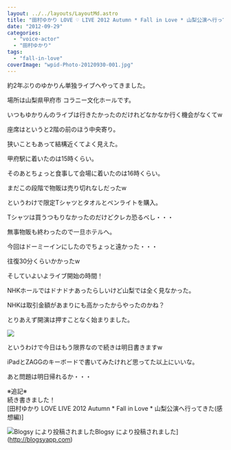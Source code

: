 ```yaml
---
layout: ../../layouts/LayoutMd.astro
title: "田村ゆかり LOVE ♡ LIVE 2012 Autumn * Fall in Love * 山梨公演へ行ってきた"
date: "2012-09-29"
categories: 
  - "voice-actor"
  - "田村ゆかり"
tags: 
  - "fall-in-love"
coverImage: "wpid-Photo-20120930-001.jpg"
---
```


約2年ぶりのゆかりん単独ライブへやってきました。

場所は山梨県甲府市 コラニー文化ホールです。

いつもゆかりんのライブは行きたかったのだけれどなかなか行く機会がなくてw

座席はというと2階の前のほう中央寄り。

狭いこともあって結構近くてよく見えた。

甲府駅に着いたのは15時くらい。

そのあとちょっと食事して会場に着いたのは16時くらい。

まだこの段階で物販は売り切れなしだったw

というわけで限定Tシャツとタオルとペンライトを購入。

Tシャツは買うつもりなかったのだけどクレカ恐るべし・・・

無事物販も終わったので一旦ホテルへ。

今回はドーミーインにしたのでちょっと遠かった・・・

往復30分くらいかかったw

そしていよいよライブ開始の時間！

NHKホールではドナドナあったらしいけど山梨では全く見なかった。

NHKは取引金額があまりにも高かったからやったのかね？

とりあえず開演は押すことなく始まりました。

![](/archive/images/wpid-Photo-20120930-001.jpg)

というわけで今日はもう限界なので続きは明日書きますw

iPadとZAGGのキーボードで書いてみたけれど思ってた以上にいいな。

あと問題は明日帰れるか・・・

※追記※  
続き書きました！  
[田村ゆかり LOVE LIVE 2012 Autumn \* Fall in Love \* 山梨公演へ行ってきた(感想編)]

![Blogsy により投稿されました](/archive/images/blogsy_footer_icon.png)Blogsy により投稿されました](http://blogsyapp.com)

